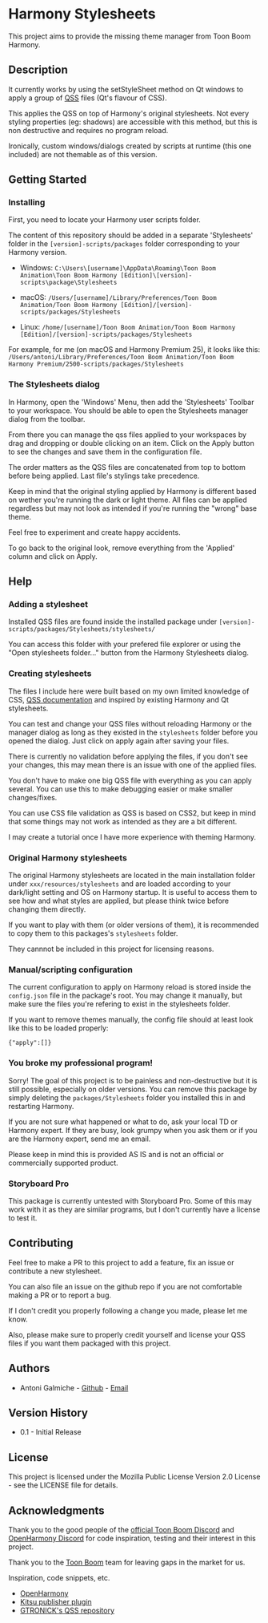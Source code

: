 # Harmony Stylesheets

This project aims to provide the missing theme manager from Toon Boom Harmony.

## Description

It currently works by using the setStyleSheet method on Qt windows to apply a group of [QSS](https://doc.qt.io/qt-6/stylesheet-reference.html) files (Qt's flavour of CSS).

This applies the QSS on top of Harmony's original stylesheets. Not every styling properties (eg: shadows) are accessible with this method, but this is non destructive and requires no program reload.

Ironically, custom windows/dialogs created by scripts at runtime (this one included) are not themable as of this version.

## Getting Started

### Installing
First, you need to locate your Harmony user scripts folder.

The content of this repository should be added in a separate 'Stylesheets' folder in the ```[version]-scripts/packages``` folder corresponding to your Harmony version.

* Windows: ``` C:\Users\[username]\AppData\Roaming\Toon Boom Animation\Toon Boom Harmony [Edition]\[version]-scripts\package\Stylesheets ```
* macOS: ```/Users/[username]/Library/Preferences/Toon Boom Animation/Toon Boom Harmony [Edition]/[version]-scripts/packages/Stylesheets```

* Linux: ```/home/[username]/Toon Boom Animation/Toon Boom Harmony [Edition]/[version]-scripts/packages/Stylesheets```

For example, for me (on macOS and Harmony Premium 25), it looks like this:
``` /Users/antoni/Library/Preferences/Toon Boom Animation/Toon Boom Harmony Premium/2500-scripts/packages/Stylesheets ```

### The Stylesheets dialog

In Harmony, open the 'Windows' Menu, then add the 'Stylesheets' Toolbar to your workspace. You should be able to open the Stylesheets manager dialog from the toolbar.

From there you can manage the qss files applied to your workspaces by drag and dropping or double clicking on an item. Click on the Apply button to see the changes and save them in the configuration file.

The order matters as the QSS files are concatenated from top to bottom before being applied. Last file's stylings take precedence.

Keep in mind that the original styling applied by Harmony is different based on wether you're running the dark or light theme. All files can be applied regardless but may not look as intended if you're running the "wrong" base theme.

Feel free to experiment and create happy accidents.

To go back to the original look, remove everything from the 'Applied' column and click on Apply.

## Help

### Adding a stylesheet

Installed QSS files are found inside the installed package under ```[version]-scripts/packages/Stylesheets/stylesheets/```

You can access this folder with your prefered file explorer or using the "Open stylesheets folder..." button from the Harmony Stylesheets dialog.

### Creating stylesheets

The files I include here were built based on my own limited knowledge of CSS, [QSS documentation](https://doc.qt.io/qt-6/stylesheet-reference.html) and inspired by existing Harmony and Qt stylesheets.

You can test and change your QSS files without reloading Harmony or the manager dialog as long as they existed in the ```stylesheets``` folder before you opened the dialog. Just click on apply again after saving your files.

There is currently no validation before applying the files, if you don't see your changes, this may mean there is an issue with one of the applied files.

You don't have to make one big QSS file with everything as you can apply several. You can use this to make debugging easier or make smaller changes/fixes.

You can use CSS file validation as QSS is based on CSS2, but keep in mind that some things may not work as intended as they are a bit different.

I may create a tutorial once I have more experience with theming Harmony.

### Original Harmony stylesheets

The original Harmony stylesheets are located in the main installation folder under ```xxx/resources/stylesheets``` and are loaded according to your dark/light setting and OS on Harmony startup. It is useful to access them to see how and what styles are applied, but please think twice before changing them directly.

If you want to play with them (or older versions of them), it is recommended to copy them to this packages's ```stylesheets``` folder.

They cannnot be included in this project for licensing reasons.

### Manual/scripting configuration

The current configuration to apply on Harmony reload is stored inside the ```config.json``` file in the package's root.
You may change it manually, but make sure the files you're refering to exist in the stylesheets folder.

If you want to remove themes manually, the config file should at least look like this to be loaded properly:

``` {"apply":[]} ```

### You broke my professional program!

Sorry! The goal of this project is to be painless and non-destructive but it is still possible, especially on older versions. You can remove this package by simply deleting the ```packages/Stylesheets``` folder you installed this in and restarting Harmony.

If you are not sure what happened or what to do, ask your local TD or Harmony expert. If they are busy, look grumpy when you ask them or if you are the Harmony expert, send me an email.

Please keep in mind this is provided AS IS and is not an official or commercially supported product.

### Storyboard Pro

This package is currently untested with Storyboard Pro. Some of this may work with it as they are similar programs, but I don't currently have a license to test it.

## Contributing

Feel free to make a PR to this project to add a feature, fix an issue or contribute a new stylesheet.

You can also file an issue on the github repo if you are not comfortable making a PR or to report a bug.

If I don't credit you properly following a change you made, please let me know.

Also, please make sure to properly credit yourself and license your QSS files if you want them packaged with this project.

## Authors

* Antoni Galmiche - [Github](https://github.com/cosmicdice) - [Email](mailto:antoni.galmiche@gmail.com)

## Version History

* 0.1 - Initial Release

## License

This project is licensed under the Mozilla Public License Version 2.0 License - see the LICENSE file for details.

## Acknowledgments

Thank you to the good people of the [official Toon Boom Discord](https://discord.gg/toonboom) and [OpenHarmony Discord](https://discord.gg/qdHu3FqK) for code inspiration, testing and their interest in this project.

Thank you to the [Toon Boom](https://www.toonboom.com/) team for leaving gaps in the market for us.

Inspiration, code snippets, etc.
* [OpenHarmony](https://github.com/cfourney/OpenHarmony)
* [Kitsu publisher plugin](https://github.com/cgwire/kitsu-publisher-next/tree/main/connectors/harmony)
* [GTRONICK's QSS repository](https://github.com/GTRONICK/QSS)
